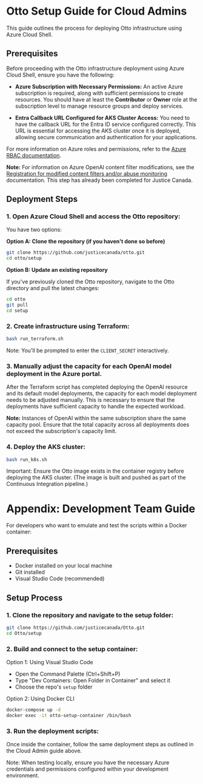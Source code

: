 # Otto Setup Guide for Cloud Admins

This guide outlines the process for deploying Otto infrastructure using Azure Cloud Shell.

## Prerequisites

Before proceeding with the Otto infrastructure deployment using Azure Cloud Shell, ensure you have the following:

- **Azure Subscription with Necessary Permissions:** An active Azure subscription is required, along with sufficient permissions to create resources. You should have at least the **Contributor** or **Owner** role at the subscription level to manage resource groups and deploy services.

- **Entra Callback URL Configured for AKS Cluster Access:** You need to have the callback URL for the Entra ID service configured correctly. This URL is essential for accessing the AKS cluster once it is deployed, allowing secure communication and authentication for your applications.

For more information on Azure roles and permissions, refer to the [Azure RBAC documentation](https://learn.microsoft.com/en-us/azure/role-based-access-control/overview).

**Note:** For information on Azure OpenAI content filter modifications, see the [Registration for modified content filters and/or abuse monitoring](https://learn.microsoft.com/en-us/legal/cognitive-services/openai/limited-access#registration-for-modified-content-filters-andor-abuse-monitoring) documentation. This step has already been completed for Justice Canada.

## Deployment Steps

### 1. Open Azure Cloud Shell and access the Otto repository:

You have two options:

**Option A: Clone the repository (if you haven't done so before)**

```bash
git clone https://github.com/justicecanada/otto.git
cd otto/setup
```

**Option B: Update an existing repository**

If you've previously cloned the Otto repository, navigate to the Otto directory and pull the latest changes:

```bash
cd otto
git pull
cd setup
```

### 2. Create infrastructure using Terraform:

```bash
bash run_terraform.sh
```

Note: You'll be prompted to enter the `CLIENT_SECRET` interactively.

### 3. Manually adjust the capacity for each OpenAI model deployment in the Azure portal.

After the Terraform script has completed deploying the OpenAI resource and its default model deployments, the capacity for each model deployment needs to be adjusted manually. This is necessary to ensure that the deployments have sufficient capacity to handle the expected workload.

**Note:** Instances of OpenAI within the same subscription share the same capacity pool. Ensure that the total capacity across all deployments does not exceed the subscription's capacity limit.

### 4. Deploy the AKS cluster:

```bash
bash run_k8s.sh
```

Important: Ensure the Otto image exists in the container registry before deploying the AKS cluster. (The image is built and pushed as part of the Continuous Integration pipeline.)

# Appendix: Development Team Guide

For developers who want to emulate and test the scripts within a Docker container:

## Prerequisites

- Docker installed on your local machine
- Git installed
- Visual Studio Code (recommended)

## Setup Process

### 1. Clone the repository and navigate to the setup folder:

```bash
git clone https://github.com/justicecanada/Otto.git
cd Otto/setup
```

### 2. Build and connect to the setup container:

Option 1: Using Visual Studio Code
- Open the Command Palette (Ctrl+Shift+P)
- Type "Dev Containers: Open Folder in Container" and select it
- Choose the repo's `setup` folder

Option 2: Using Docker CLI
```bash
docker-compose up -d
docker exec -it otto-setup-container /bin/bash
```

### 3. Run the deployment scripts:

Once inside the container, follow the same deployment steps as outlined in the Cloud Admin guide above.

Note: When testing locally, ensure you have the necessary Azure credentials and permissions configured within your development environment.
